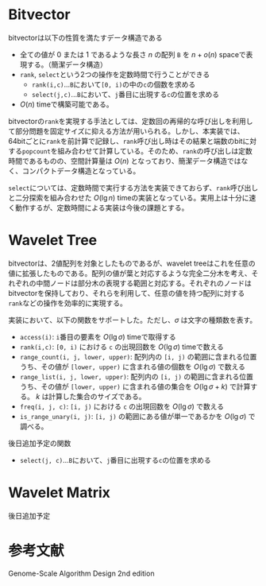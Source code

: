 # Bitvector
bitvectorは以下の性質を満たすデータ構造である

- 全ての値が $0$ または $1$ であるような長さ $n$ の配列 `B` を $n + o(n)$ spaceで表現する。（簡潔データ構造）
- `rank`, `select`という2つの操作を定数時間で行うことができる
    - `rank(i,c)`...`B`において`[0, i)`の中の`c`の個数を求める
    - `select(j,c)`...`B`において、`j`番目に出現する`c`の位置を求める
- $O(n)$ timeで構築可能である。

bitvectorの`rank`を実現する手法としては、定数回の再帰的な呼び出しを利用して部分問題を固定サイズに抑える方法が用いられる。しかし、本実装では、64bitごとに`rank`を前計算で記録し、`rank`呼び出し時はその結果と端数のbitに対する`popcount`を組み合わせて計算している。そのため、`rank`の呼び出しは定数時間であるものの、空間計算量は $O(n)$ となっており、簡潔データ構造ではなく、コンパクトデータ構造となっている。

`select`については、定数時間で実行する方法を実装できておらず、`rank`呼び出しと二分探索を組み合わせた $O(\lg n)$ timeの実装となっている。実用上は十分に速く動作するが、定数時間による実装は今後の課題とする。

# Wavelet Tree
bitvectorは、2値配列を対象としたものであるが、wavelet treeはこれを任意の値に拡張したものである。配列の値が葉と対応するような完全二分木を考え、それぞれの中間ノードは部分木の表現する範囲と対応する。それぞれのノードはbitvectorを保持しており、それらを利用して、任意の値を持つ配列に対する`rank`などの操作を効率的に実現する。

実装において、以下の関数をサポートした。ただし、$\sigma$ は文字の種類数を表す。
- `access(i)`: `i`番目の要素を $O(\lg \sigma)$ timeで取得する
- `rank(i,c)`: `[0, i)` における `c` の出現回数を $O(\lg \sigma)$ timeで数える
- `range_count(i, j, lower, upper)`: 配列内の `[i, j)` の範囲に含まれる位置うち、その値が `[lower, upper)` に含まれる値の個数を $O(\lg \sigma)$ で数える
- `range_list(i, j, lower, upper)`: 配列内の `[i, j)` の範囲に含まれる位置うち、その値が `[lower, upper)` に含まれる値の集合を $O(\lg \sigma + k)$ で計算する。 $k$ は計算した集合のサイズである。
- `freq(i, j, c)`: `[i, j)` における `c` の出現回数を $O(\lg \sigma)$ で数える
- `is_range_unary(i, j)`: `[i, j)` の範囲にある値が単一であるかを $O(\lg \sigma)$ で調べる。

後日追加予定の関数
- `select(j, c)`...`B`において、`j`番目に出現する`c`の位置を求める

# Wavelet Matrix
後日追加予定

# 参考文献
Genome-Scale Algorithm Design 2nd edition